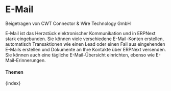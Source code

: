 <!-- add-breadcrumbs -->
# E-Mail
<span class="text-muted contributed-by">Beigetragen von CWT Connector & Wire Technology GmbH</span>

E-Mail ist das Herzstück elektronischer Kommunikation und in ERPNext stark eingebunden. Sie können viele verschiedene E-Mail-Konten erstellen, automatisch Transaktionen wie einen Lead oder einen Fall aus eingehenden E-Mails erstellen und Dokumente an Ihre Kontakte über ERPNext versenden. Sie können auch eine tägliche E-Mail-Übersicht einrichten, ebenso wie E-Mail-Erinnerungen.

#### Themen

{index}
